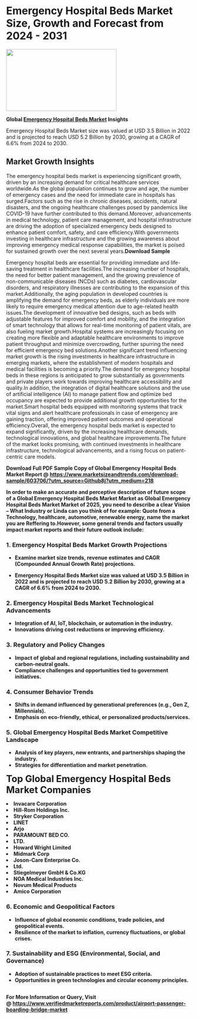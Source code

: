<H1>Emergency Hospital Beds Market Size, Growth and Forecast from 2024 - 2031</H1><img class="aligncenter size-medium wp-image-584254" src="https://thirdeyenews.in/wp-content/uploads/2024/09/Global-Market-Research-300x168.jpeg" alt="" width="300" height="168" /><p><strong>Global&nbsp;<a href="https://www.marketsizeandtrends.com/download-sample/603706/?utm_source=Github8j?utm_medium=218">Emergency Hospital Beds Market</a> Insights</strong></p><p>Emergency Hospital Beds Market size was valued at USD 3.5 Billion in 2022 and is projected to reach USD 5.2 Billion by 2030, growing at a CAGR of 6.6% from 2024 to 2030.</p><p><h2>Market Growth Insights</h2> <p>The emergency hospital beds market is experiencing significant growth, driven by an increasing demand for critical healthcare services worldwide.As the global population continues to grow and age, the number of emergency cases and the need for immediate care in hospitals has surged.Factors such as the rise in chronic diseases, accidents, natural disasters, and the ongoing healthcare challenges posed by pandemics like COVID-19 have further contributed to this demand.Moreover, advancements in medical technology, patient care management, and hospital infrastructure are driving the adoption of specialized emergency beds designed to enhance patient comfort, safety, and care efficiency.With governments investing in healthcare infrastructure and the growing awareness about improving emergency medical response capabilities, the market is poised for sustained growth over the next several years.<strong>Download Sample</strong> </p> <p>Emergency hospital beds are essential for providing immediate and life-saving treatment in healthcare facilities.The increasing number of hospitals, the need for better patient management, and the growing prevalence of non-communicable diseases (NCDs) such as diabetes, cardiovascular disorders, and respiratory illnesses are contributing to the expansion of this market.Additionally, the aging population in developed countries is amplifying the demand for emergency beds, as elderly individuals are more likely to require emergency medical attention due to age-related health issues.The development of innovative bed designs, such as beds with adjustable features for improved comfort and mobility, and the integration of smart technology that allows for real-time monitoring of patient vitals, are also fueling market growth.Hospital systems are increasingly focusing on creating more flexible and adaptable healthcare environments to improve patient throughput and minimize overcrowding, further spurring the need for efficient emergency bed solutions.Another significant trend influencing market growth is the rising investments in healthcare infrastructure in emerging markets, where the establishment of modern hospitals and medical facilities is becoming a priority.The demand for emergency hospital beds in these regions is anticipated to grow substantially as governments and private players work towards improving healthcare accessibility and quality.In addition, the integration of digital healthcare solutions and the use of artificial intelligence (AI) to manage patient flow and optimize bed occupancy are expected to provide additional growth opportunities for the market.Smart hospital beds equipped with monitoring systems that track vital signs and alert healthcare professionals in case of emergency are gaining traction, offering improved patient outcomes and operational efficiency.Overall, the emergency hospital beds market is expected to expand significantly, driven by the increasing healthcare demands, technological innovations, and global healthcare improvements.The future of the market looks promising, with continued investments in healthcare infrastructure, technological advancements, and a rising focus on patient-centric care models.<strong></p><p><span class=""><strong>Download Full PDF Sample Copy of Global Emergency Hospital Beds Market Report</strong> @ <a href="https://www.marketsizeandtrends.com/download-sample/603706/?utm_source=Github8j?utm_medium=218" target="_blank">https://www.marketsizeandtrends.com/download-sample/603706/?utm_source=Github8j?utm_medium=218</a></span></p><p>In order to make an accurate and perceptive description of future scope of a Global&nbsp;Emergency Hospital Beds Market Market as Global&nbsp;Emergency Hospital Beds Market Market of 2025, you need to describe a clear Vision &ndash; What Industry or Linda can you think of for example: Quote from a Technology, healthcare, automotive, renewable energy, name the market you are Reffering to.However, some general trends and factors usually impact market reports and their future outlook include:</p><h3>1.&nbsp;<strong>Emergency Hospital Beds Market Growth Projections</strong></h3><ul><li>Examine market size trends, revenue estimates and CAGR (Compounded Annual Growth Rate) projections.</li><li><p>Emergency Hospital Beds Market size was valued at USD 3.5 Billion in 2022 and is projected to reach USD 5.2 Billion by 2030, growing at a CAGR of 6.6% from 2024 to 2030.</p></li></ul><h3>2.&nbsp;<strong>Emergency Hospital Beds Market Technological Advancements</strong></h3><ul><li>Integration of AI, IoT, blockchain, or automation in the industry.</li><li>Innovations driving cost reductions or improving efficiency.</li></ul><h3>3.&nbsp;<strong>Regulatory and Policy Changes</strong></h3><ul><li>Impact of global and regional regulations, including sustainability and carbon-neutral goals.</li><li>Compliance challenges and opportunities tied to government initiatives.</li></ul><h3>4.&nbsp;<strong>Consumer Behavior Trends</strong></h3><ul><li>Shifts in demand influenced by generational preferences (e.g., Gen Z, Millennials).</li><li>Emphasis on eco-friendly, ethical, or personalized products/services.</li></ul><h3>5.&nbsp;<strong>Global Emergency Hospital Beds Market Competitive Landscape</strong></h3><ul><li>Analysis of key players, new entrants, and partnerships shaping the industry.</li><li>Strategies for differentiation and market penetration.</li></ul><p data-pm-slice="1 1 []"><span style="color: inherit; font-family: inherit; font-size: 25px;">Top Global Emergency Hospital Beds Market Companies</span></p><div class="" data-test-id=""><p><li>Invacare Corporation</li><li> Hill-Rom Holdings Inc.</li><li> Stryker Corporation</li><li> LINET</li><li> Arjo</li><li> PARAMOUNT BED CO.</li><li> LTD.</li><li> Howard Wright Limited</li><li> Midmark Corp</li><li> Joson-Care Enterprise Co.</li><li> Ltd.</li><li> Stiegelmeyer GmbH & Co.KG</li><li> NOA Medical Industries Inc.</li><li> Novum Medical Products</li><li> Amico Corporation</li></p></div><h3>6.&nbsp;<strong>Economic and Geopolitical Factors</strong></h3><ul><li>Influence of global economic conditions, trade policies, and geopolitical events.</li><li>Resilience of the market to inflation, currency fluctuations, or global crises.</li></ul><h3>7.&nbsp;<strong>Sustainability and ESG (Environmental, Social, and Governance)</strong></h3><ul><li>Adoption of sustainable practices to meet ESG criteria.</li><li>Opportunities in green technologies and circular economy principles.</li></ul><h2><strong style="font-size: 14px;">For More Information or Query, Visit @&nbsp;</strong><a style="background-color: #ffffff; font-size: 14px;" href="https://www.marketsizeandtrends.com/report/emergency-hospital-beds-market/" target="_blank">https://www.verifiedmarketreports.com/product/airport-passenger-boarding-bridge-market</a></h2>